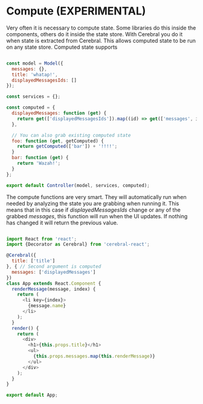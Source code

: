 # Compute (EXPERIMENTAL)

Very often it is necessary to compute state. Some libraries do this inside the components, others do it inside the state store. With Cerebral you do it when state is extracted from Cerebral. This allows computed state to be run on any state store. Computed state supports

```javascript

const model = Model({
  messages: {},
  title: 'whatap!',
  displayedMessagesIds: []
});

const services = {};

const computed = {
  displayedMessages: function (get) {
    return get(['displayedMessagesIds']).map((id) => get(['messages', id]));
  },

  // You can also grab existing computed state
  foo: function (get, getComputed) {
    return getComputed(['bar']) + '!!!!';
  }
  bar: function (get) {
    return 'Wazah!';
  }
};

export default Controller(model, services, computed);

```

The compute functions are very smart. They will automatically run when needed by analyzing the state you are grabbing when running it. This means that in this case if *displayedMessagesIds* change or any of the grabbed *messages*, this function will run when the UI updates. If nothing has changed it will return the previous value.

```javascript

import React from 'react';
import {Decorator as Cerebral} from 'cerebral-react';

@Cerebral({
  title: ['title']
}, { // Second argument is computed
  messages: ['displayedMessages']
})
class App extends React.Component {
  renderMessage(message, index) {
    return (
      <li key={index}>
        {message.name}
      </li>
    );
  }
  render() {
    return (
      <div>
        <h1>{this.props.title}</h1>
        <ul>
          {this.props.messages.map(this.renderMessage)}
        </ul>
      </div>
    );
  }
}

export default App;
```
